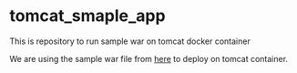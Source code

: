 # tomcat_smaple_app
This is repository to run sample war on tomcat docker container

We are using the sample war file from [here](https://tomcat.apache.org/tomcat-8.0-doc/appdev/sample/) to deploy on tomcat container.
